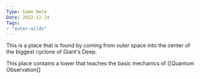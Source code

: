 ```yaml
---
Type: Game Note
Date: 2022-12-24
Tags:
- "outer-wilds"
---
```

This is a place that is found by coming from outer space into the center of the biggest cyclone of Giant's Deep.

This place contains a tower that teaches the basic mechanics of [[Quantum Observation]]